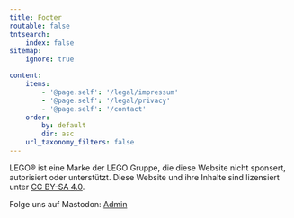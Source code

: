 ```yaml
---
title: Footer
routable: false
tntsearch:
    index: false
sitemap:
    ignore: true

content:
    items:
        - '@page.self': '/legal/impressum'
        - '@page.self': '/legal/privacy'
        - '@page.self': '/contact'
    order:
        by: default
        dir: asc
    url_taxonomy_filters: false
---
```

LEGO® ist eine Marke der LEGO Gruppe, die diese Website nicht sponsert, autorisiert oder unterstützt.
Diese Website und ihre Inhalte sind lizensiert unter [CC BY-SA 4.0](https://creativecommons.org/licenses/by-sa/4.0/deed.de?target=_blank&rel=noopener).

<span class="d-none">Folge uns auf Mastodon: <a rel="me" href="https://my.brick.camp/@tobias">Admin</a></span>